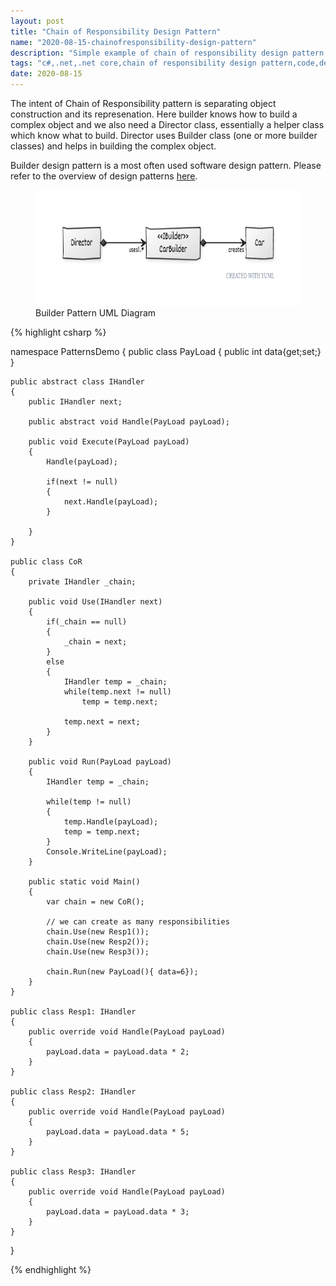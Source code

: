 ```yaml
---
layout: post
title: "Chain of Responsibility Design Pattern"
name: "2020-08-15-chainofresponsibility-design-pattern"
description: "Simple example of chain of responsibility design pattern."
tags: "c#,.net,.net core,chain of responsibility design pattern,code,design pattern,UML,unified modeling language,technical article,blog,post"
date: 2020-08-15
---
```


<p>The intent of Chain of Responsibility pattern is separating object construction and its represenation. Here builder knows how to build a complex object and we also need a Director class, essentially a helper class which know what to build. Director uses Builder class (one or more builder classes) and helps in building the complex object.</p>
<p>Builder design pattern is a most often used software design pattern. Please refer to the overview of design patterns <a href="http://srirangamv.github.io/blog/design-patterns-overview" title="sofware design patterns using c#" target="_blank">here</a>.<p>

<p>
    <figure>
      <img class="diagram" src="/images/BuilderPattern.png" alt="Builder Pattern UML Diagram" width="716px" height="185px" />
      <figcaption>Builder Pattern UML Diagram</figcaption>
    </figure>    
</p>

{% highlight csharp %}

namespace PatternsDemo
{
    public class PayLoad
    {
        public int data{get;set;}
    }

    public abstract class IHandler
    {
        public IHandler next;
        
        public abstract void Handle(PayLoad payLoad);
    
        public void Execute(PayLoad payLoad)
        {
            Handle(payLoad);

            if(next != null)
            {
                next.Handle(payLoad);
            }

        }
    }

    public class CoR
    {
        private IHandler _chain;

        public void Use(IHandler next)
        {
            if(_chain == null)
            {
                _chain = next;
            }
            else
            {
                IHandler temp = _chain;
                while(temp.next != null)
                    temp = temp.next;

                temp.next = next;
            }
        }

        public void Run(PayLoad payLoad)
        {
            IHandler temp = _chain;
            
            while(temp != null)
            {
                temp.Handle(payLoad);
                temp = temp.next;
            }   
            Console.WriteLine(payLoad);
        }

        public static void Main()
        {
            var chain = new CoR();
            
            // we can create as many responsibilities
            chain.Use(new Resp1());
            chain.Use(new Resp2());
            chain.Use(new Resp3());

            chain.Run(new PayLoad(){ data=6});
        }
    }

    public class Resp1: IHandler
    {
        public override void Handle(PayLoad payLoad)
        {
            payLoad.data = payLoad.data * 2;
        }
    }

    public class Resp2: IHandler
    {
        public override void Handle(PayLoad payLoad)
        {
            payLoad.data = payLoad.data * 5;
        }
    }

    public class Resp3: IHandler
    {
        public override void Handle(PayLoad payLoad)
        {
            payLoad.data = payLoad.data * 3;
        }
    }
}

{% endhighlight %}